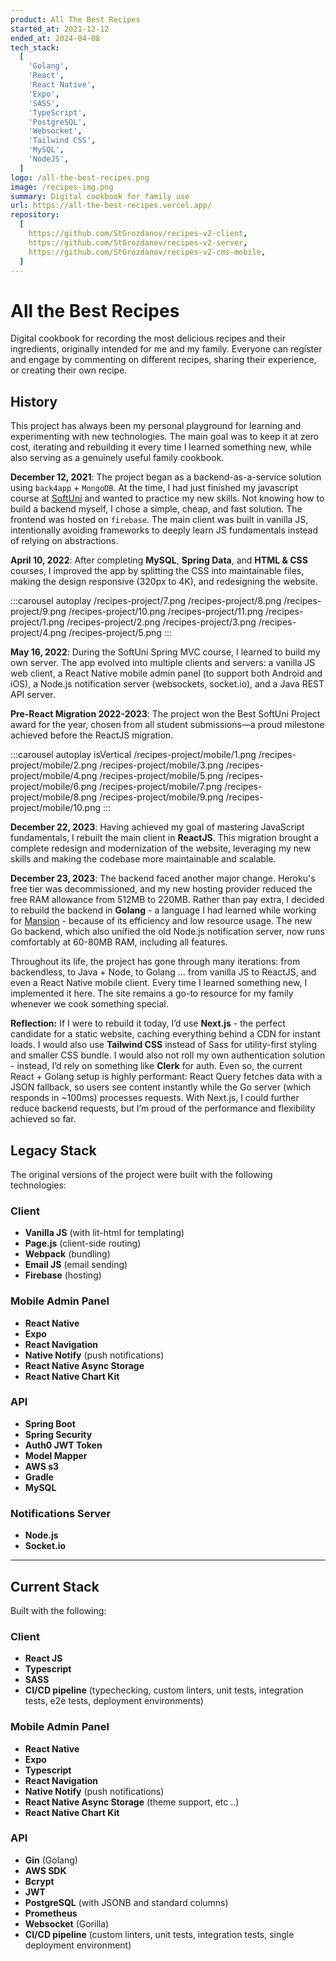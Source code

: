 ```yaml
---
product: All The Best Recipes
started_at: 2021-12-12
ended_at: 2024-04-08
tech_stack:
  [
    'Golang',
    'React',
    'React Native',
    'Expo',
    'SASS',
    'TypeScript',
    'PostgreSQL',
    'Websocket',
    'Tailwind CSS',
    'MySQL',
    'NodeJS',
  ]
logo: /all-the-best-recipes.png
image: /recipes-img.png
summary: Digital cookbook for family use
url: https://all-the-best-recipes.vercel.app/
repository:
  [
    https://github.com/StGrozdanov/recipes-v2-client,
    https://github.com/StGrozdanov/recipes-v2-server,
    https://github.com/StGrozdanov/recipes-v2-cms-mobile,
  ]
---
```


# All the Best Recipes

Digital cookbook for recording the most delicious recipes and their ingredients, originally intended for me and my family. Everyone can register and engage by commenting on different recipes, sharing their experience, or creating their own recipe.

## History

This project has always been my personal playground for learning and experimenting with new technologies. The main goal was to keep it at zero cost, iterating and rebuilding it every time I learned something new, while also serving as a genuinely useful family cookbook.

**December 12, 2021**: The project began as a backend-as-a-service solution using `back4app` + `MongoDB`. At the time, I had just finished my javascript course at [SoftUni](https://softuni.bg/) and wanted to practice my new skills. Not knowing how to build a backend myself, I chose a simple, cheap, and fast solution. The frontend was hosted on `firebase`. The main client was built in vanilla JS, intentionally avoiding frameworks to deeply learn JS fundamentals instead of relying on abstractions.

**April 10, 2022**: After completing **MySQL**, **Spring Data**, and **HTML & CSS** courses, I improved the app by splitting the CSS into maintainable files, making the design responsive (320px to 4K), and redesigning the website.

:::carousel autoplay
/recipes-project/7.png
/recipes-project/8.png
/recipes-project/9.png
/recipes-project/10.png
/recipes-project/11.png
/recipes-project/1.png
/recipes-project/2.png
/recipes-project/3.png
/recipes-project/4.png
/recipes-project/5.png
:::

**May 16, 2022**: During the SoftUni Spring MVC course, I learned to build my own server. The app evolved into multiple clients and servers: a vanilla JS web client, a React Native mobile admin panel (to support both Android and iOS), a Node.js notification server (websockets, socket.io), and a Java REST API server.

**Pre-React Migration 2022-2023**: The project won the Best SoftUni Project award for the year, chosen from all student submissions—a proud milestone achieved before the ReactJS migration.

:::carousel autoplay isVertical
/recipes-project/mobile/1.png
/recipes-project/mobile/2.png
/recipes-project/mobile/3.png
/recipes-project/mobile/4.png
/recipes-project/mobile/5.png
/recipes-project/mobile/6.png
/recipes-project/mobile/7.png
/recipes-project/mobile/8.png
/recipes-project/mobile/9.png
/recipes-project/mobile/10.png
:::

**December 22, 2023**: Having achieved my goal of mastering JavaScript fundamentals, I rebuilt the main client in **ReactJS**. This migration brought a complete redesign and modernization of the website, leveraging my new skills and making the codebase more maintainable and scalable.

**December 23, 2023**: The backend faced another major change. Heroku's free tier was decommissioned, and my new hosting provider reduced the free RAM allowance from 512MB to 220MB. Rather than pay extra, I decided to rebuild the backend in **Golang** - a language I had learned while working for [Mansion](/work/Mansion%20Casinos) - because of its efficiency and low resource usage. The new Go backend, which also unified the old Node.js notification server, now runs comfortably at 60-80MB RAM, including all features.

Throughout its life, the project has gone through many iterations: from backendless, to Java + Node, to Golang ... from vanilla JS to ReactJS, and even a React Native mobile client. Every time I learned something new, I implemented it here. The site remains a go-to resource for my family whenever we cook something special.

**Reflection:** If I were to rebuild it today, I’d use **Next.js** - the perfect candidate for a static website, caching everything behind a CDN for instant loads. I would also use **Tailwind CSS** instead of Sass for utility-first styling and smaller CSS bundle. I would also not roll my own authentication solution - instead, I’d rely on something like **Clerk** for auth. Even so, the current React + Golang setup is highly performant: React Query fetches data with a JSON fallback, so users see content instantly while the Go server (which responds in ~100ms) processes requests. With Next.js, I could further reduce backend requests, but I’m proud of the performance and flexibility achieved so far.

## Legacy Stack

The original versions of the project were built with the following technologies:

### Client

- **Vanilla JS** (with lit-html for templating)
- **Page.js** (client-side routing)
- **Webpack** (bundling)
- **Email JS** (email sending)
- **Firebase** (hosting)

### Mobile Admin Panel

- **React Native**
- **Expo**
- **React Navigation**
- **Native Notify** (push notifications)
- **React Native Async Storage**
- **React Native Chart Kit**

### API

- **Spring Boot**
- **Spring Security**
- **Auth0 JWT Token**
- **Model Mapper**
- **AWS s3**
- **Gradle**
- **MySQL**

### Notifications Server

- **Node.js**
- **Socket.io**

---

## Current Stack

Built with the following:

### Client

- **React JS**
- **Typescript**
- **SASS**
- **CI/CD pipeline** (typechecking, custom linters, unit tests, integration tests, e2e tests, deployment environments)

### Mobile Admin Panel

- **React Native**
- **Expo**
- **Typescript**
- **React Navigation**
- **Native Notify** (push notifications)
- **React Native Async Storage** (theme support, etc ..)
- **React Native Chart Kit**

### API

- **Gin** (Golang)
- **AWS SDK**
- **Bcrypt**
- **JWT**
- **PostgreSQL** (with JSONB and standard columns)
- **Prometheus**
- **Websocket** (Gorilla)
- **CI/CD pipeline** (custom linters, unit tests, integration tests, single deployment environment)
